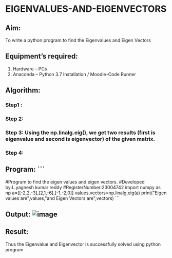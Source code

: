 # EIGENVALUES-AND-EIGENVECTORS
## Aim:
To write a python program to find the Eigenvalues and Eigen Vectors
## Equipment’s required:
1. 	Hardware – PCs
2. 	Anaconda – Python 3.7 Installation / Moodle-Code Runner
## Algorithm:
### Step1 : 
### Step 2: 
### Step 3: Using the np.linalg.eig(),  we get two results (first is eigenvalue and second is eigenvector) of the given matrix.
### Step 4: 

## Program:                                                                                                                                                                                     ```                                                                                                                                                                                     
#Program to find the eigen values and eigen vectors.
#Developed by:L.yagnesh kumar reddy 
#RegisterNumber:23004742
import numpy as np
a=[[-2,2,-3],[2,1,-6],[-1,-2,0]]
values,vectors=np.linalg.eig(a)
print("Eigen values are",values,"and Eigen Vectors are",vectors)                                                                                                                                ```
## Output:                                                                                                                                                                                        ![image](https://github.com/23004742/EIGENVALUES-AND-EIGENVECTORS/assets/150319318/dac797b2-53c9-4f66-9096-7da50ff0f24c)



## Result:
Thus the Eigenvalue and Eigenvector is successfully solved using python program
